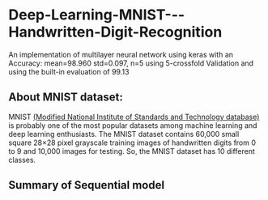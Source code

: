 # Deep-Learning-MNIST---Handwritten-Digit-Recognition

An implementation of multilayer neural network using keras with an Accuracy: mean=98.960 std=0.097, n=5 using 5-crossfold Validation and using the built-in evaluation of 99.13

## About MNIST dataset:
MNIST [(Modified National Institute of Standards and Technology database)](https://medium.com/r/?url=http%3A%2F%2Fyann.lecun.com%2Fexdb%2Fmnist%2F) is probably one of the most popular datasets among machine learning and deep learning enthusiasts. The MNIST dataset contains 60,000 small square 28×28 pixel grayscale training images of handwritten digits from 0 to 9 and 10,000 images for testing. So, the MNIST dataset has 10 different classes.

## Summary of Sequential model
